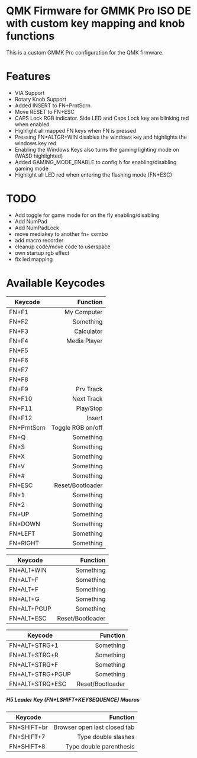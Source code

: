# QMK Firmware for GMMK Pro ISO DE with custom key mapping and knob functions

This is a custom GMMK Pro configuration for the QMK firmware.

# Features
- VIA Support
- Rotary Knob Support
- Added INSERT to FN+PrntScrn
- Move RESET to FN+ESC
- CAPS Lock RGB indicator. Side LED and Caps Lock key are blinking red when enabled
- Highlight all mapped FN keys when FN is pressed
- Pressing FN+ALTGR+WIN disables the windows key and highlights the windows key red
- Enabling the Windows Keys also turns the gaming lighting mode on (WASD highlighted)
- Added GAMING_MODE_ENABLE to config.h for enabling/disabling gaming mode
- Highlight all LED red when entering the flashing mode (FN+ESC)

# TODO
- Add toggle for game mode for on the fly enabling/disabling
- Add NumPad
- Add NumPadLock
- move mediakey to another fn+ combo
- add macro recorder
- cleanup code/move code to userspace
- own startup rgb effect
- fix led mapping



# Available Keycodes
| Keycode		| Function			|
| ------------- | -----------------:|
| FN+F1			| My Computer		|
| FN+F2			| Something			|
| FN+F3			| Calculator		|
| FN+F4			| Media Player		|
| FN+F5			| 					|
| FN+F6			| 					|
| FN+F7			| 					|
| FN+F8			| 					|
| FN+F9			| Prv Track			|
| FN+F10		| Next Track		|
| FN+F11		| Play/Stop			|
| FN+F12		| Insert			|
| FN+PrntScrn	| Toggle RGB on/off	|
| FN+Q			| Something			|
| FN+S			| Something			|
| FN+X			| Something			|
| FN+V			| Something			|
| FN+#			| Something			|
| FN+ESC		| Reset/Bootloader	|
| FN+1			| Something			|
| FN+2			| Something			|
| FN+UP			| Something			|
| FN+DOWN		| Something			|
| FN+LEFT		| Something			|
| FN+RIGHT		| Something			|

| Keycode		| Function			|
| ------------- | -----------------:|
| FN+ALT+WIN	| Something			|
| FN+ALT+F		| Something			|
| FN+ALT+F		| Something			|
| FN+ALT+G		| Something			|
| FN+ALT+PGUP	| Something			|
| FN+ALT+ESC	| Reset/Bootloader	|

| Keycode			| Function						|
| -----------------	| -----------------------------:|
| FN+ALT+STRG+1		| Something						|
| FN+ALT+STRG+R		| Something						|
| FN+ALT+STRG+F		| Something						|
| FN+ALT+STRG+PGUP	| Something						|
| FN+ALT+STRG+ESC	| Reset/Bootloader				|

##### H5 Leader Key (FN+LSHIFT+KEYSEQUENCE) Macros
| Keycode			| Function						|
| -----------------	| -----------------------------:|
| FN+SHIFT+br		| Browser open last closed tab	|
| FN+SHIFT+7		| Type double slashes			|
| FN+SHIFT+8		| Type double parenthesis		|
